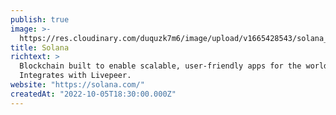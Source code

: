 ```yaml
---
publish: true
image: >-
  https://res.cloudinary.com/duquzk7m6/image/upload/v1665428543/solana_zaqkc9.png
title: Solana
richtext: >
  Blockchain built to enable scalable, user-friendly apps for the world.
  Integrates with Livepeer.
website: "https://solana.com/"
createdAt: "2022-10-05T18:30:00.000Z"
---
```

